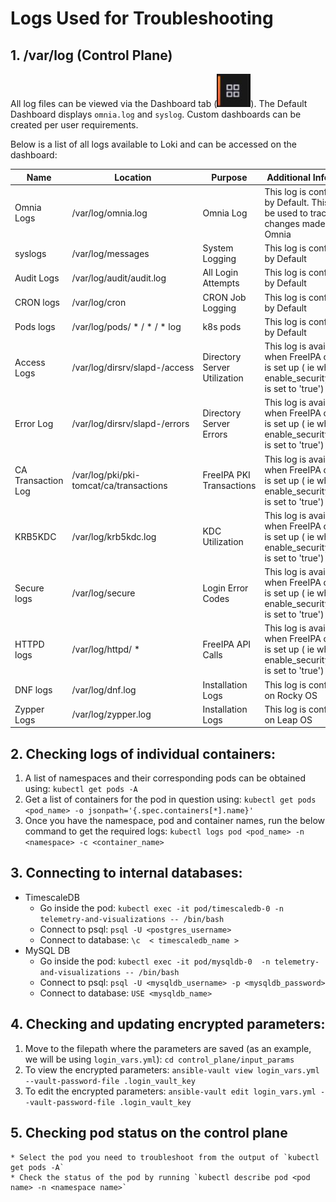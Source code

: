 # Logs Used for Troubleshooting

## 1. /var/log (Control Plane)

All log files can be viewed via the Dashboard tab (![Dashboard Icon](../Telemetry_Visualization/Images/DashBoardIcon.PNG)). The Default Dashboard displays `omnia.log` and `syslog`. Custom dashboards can be created per user requirements.

Below is a list of all logs available to Loki and can be accessed on the dashboard:

| Name               | Location                                  | Purpose                      | Additional Information                                                                             |
|--------------------|-------------------------------------------|------------------------------|----------------------------------------------------------------------------------------------------|
| Omnia Logs         | /var/log/omnia.log                        | Omnia Log                    | This log is configured by Default. This log can be used to track all changes made by Omnia                                                                  |
| syslogs            | /var/log/messages                         | System Logging               | This log is configured by Default                                                                  |
| Audit Logs         | /var/log/audit/audit.log                  | All Login Attempts           | This log is configured by Default                                                                  |
| CRON logs          | /var/log/cron                             | CRON Job Logging             | This log is configured by Default                                                                  |
| Pods logs          | /var/log/pods/ * / * / * log              | k8s pods                     | This log is configured by Default                                                                  |
| Access Logs        | /var/log/dirsrv/slapd-<Realm Name>/access | Directory Server Utilization | This log is available when FreeIPA or 389ds is set up ( ie when   enable_security_support is set to 'true') |
| Error Log          | /var/log/dirsrv/slapd-<Realm Name>/errors | Directory Server Errors      | This log is available when FreeIPA or 389ds is set up ( ie when   enable_security_support is set to 'true') |
| CA Transaction Log | /var/log/pki/pki-tomcat/ca/transactions   | FreeIPA PKI Transactions     | This log is available when FreeIPA or 389ds is set up ( ie when   enable_security_support is set to 'true') |
| KRB5KDC            | /var/log/krb5kdc.log                      | KDC Utilization              | This log is available when FreeIPA or 389ds is set up ( ie when   enable_security_support is set to 'true') |
| Secure logs        | /var/log/secure                           | Login Error Codes            | This log is available when FreeIPA or 389ds is set up ( ie when   enable_security_support is set to 'true') |
| HTTPD logs         | /var/log/httpd/ *                         | FreeIPA API Calls            | This log is available when FreeIPA or 389ds is set up ( ie when   enable_security_support is set to 'true') |
| DNF logs           | /var/log/dnf.log                          | Installation Logs            | This log is configured on Rocky OS                                                                 |
| Zypper Logs        | /var/log/zypper.log                       | Installation Logs            | This log is configured on Leap OS                                                                  |


## 2. Checking logs of individual containers:
   1. A list of namespaces and their corresponding pods can be obtained using:
      `kubectl get pods -A`
   2. Get a list of containers for the pod in question using:
      `kubectl get pods <pod_name> -o jsonpath='{.spec.containers[*].name}'`
   3. Once you have the namespace, pod and container names, run the below command to get the required logs:
      `kubectl logs pod <pod_name> -n <namespace> -c <container_name>`


## 3. Connecting to internal databases:
* TimescaleDB
	* Go inside the pod: `kubectl exec -it pod/timescaledb-0 -n telemetry-and-visualizations -- /bin/bash`
	* Connect to psql: `psql -U <postgres_username>`
	* Connect to database: `\c  < timescaledb_name >`
* MySQL DB
	* Go inside the pod: `kubectl exec -it pod/mysqldb-0  -n telemetry-and-visualizations -- /bin/bash`
	* Connect to psql: `psql -U <mysqldb_username> -p <mysqldb_password>`
	* Connect to database: `USE <mysqldb_name>`

## 4. Checking and updating encrypted parameters:
   1. Move to the filepath where the parameters are saved (as an example, we will be using `login_vars.yml`):
      `cd control_plane/input_params`
   2. To view the encrypted parameters:
   `ansible-vault view login_vars.yml --vault-password-file .login_vault_key`
   3. To edit the encrypted parameters:
    `ansible-vault edit login_vars.yml --vault-password-file .login_vault_key`
## 5. Checking pod status on the control plane
    * Select the pod you need to troubleshoot from the output of `kubectl get pods -A`
    * Check the status of the pod by running `kubectl describe pod <pod name> -n <namespace name>`





